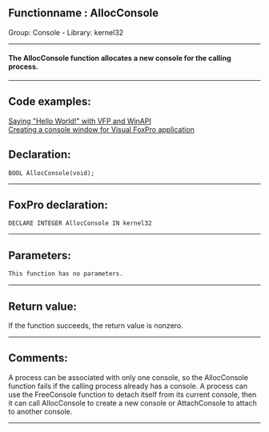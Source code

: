<link rel="stylesheet" type="text/css" href="../../css/win32api.css">  
<link rel="stylesheet" href="https://cdnjs.cloudflare.com/ajax/libs/font-awesome/4.7.0/css/font-awesome.min.css">

## Functionname : AllocConsole
Group: Console - Library: kernel32    
***  


#### The AllocConsole function allocates a new console for the calling process.
***  


## Code examples:
[Saying "Hello World!" with VFP and WinAPI](../../samples/sample_119.md)  
[Creating a console window for Visual FoxPro application](../../samples/sample_474.md)  

## Declaration:
```foxpro  
BOOL AllocConsole(void);  
```  
***  


## FoxPro declaration:
```foxpro  
DECLARE INTEGER AllocConsole IN kernel32  
```  
***  


## Parameters:
```txt  
This function has no parameters.   
```  
***  


## Return value:
If the function succeeds, the return value is nonzero.  
***  


## Comments:
A process can be associated with only one console, so the AllocConsole function fails if the calling process already has a console. A process can use the FreeConsole function to detach itself from its current console, then it can call AllocConsole to create a new console or AttachConsole to attach to another console.  
  
***  


